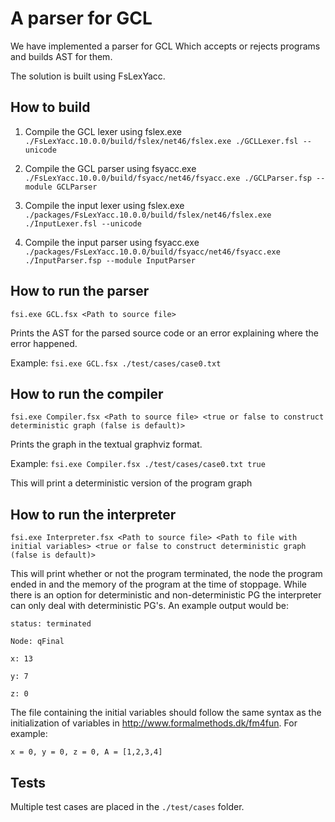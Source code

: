 #  A parser for GCL
We have implemented a parser for GCL Which accepts or rejects programs and builds AST for them. 

The solution is built using FsLexYacc.

## How to build
1. Compile the GCL lexer using fslex.exe
`./FsLexYacc.10.0.0/build/fslex/net46/fslex.exe ./GCLLexer.fsl --unicode`

2. Compile the GCL parser using fsyacc.exe
`./FsLexYacc.10.0.0/build/fsyacc/net46/fsyacc.exe ./GCLParser.fsp --module GCLParser`

3. Compile the input lexer using fslex.exe
`./packages/FsLexYacc.10.0.0/build/fslex/net46/fslex.exe ./InputLexer.fsl --unicode`

4. Compile the input parser using fsyacc.exe
`./packages/FsLexYacc.10.0.0/build/fsyacc/net46/fsyacc.exe ./InputParser.fsp --module InputParser`


## How to run the parser
`fsi.exe GCL.fsx <Path to source file>` 

Prints the AST for the parsed source code or an error explaining where the error happened.

Example:
`fsi.exe GCL.fsx ./test/cases/case0.txt` 

## How to run the compiler
`fsi.exe Compiler.fsx <Path to source file> <true or false to construct deterministic graph (false is default)>` 

Prints the graph in the textual graphviz format.

Example:
`fsi.exe Compiler.fsx ./test/cases/case0.txt true`

This will print a deterministic version of the program graph

## How to run the interpreter
`fsi.exe Interpreter.fsx <Path to source file> <Path to file with initial variables> <true or false to construct deterministic graph (false is default)>`

This will print whether or not the program terminated, the node the program ended in and the memory of the program at the time of stoppage. While there is an option for deterministic and non-deterministic PG the interpreter can only deal with deterministic PG's. An example output would be:

`status: terminated`

`Node: qFinal`

`x: 13`

`y: 7`

`z: 0`

The file containing the initial variables should follow the same syntax as the initialization of variables in http://www.formalmethods.dk/fm4fun. For example:

`x = 0, y = 0, z = 0, A = [1,2,3,4]`

## Tests
Multiple test cases are placed in the `./test/cases` folder.


